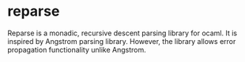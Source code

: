 # reparse

Reparse is a monadic, recursive descent parsing library for ocaml. It is inspired by Angstrom parsing library. However, the library allows error propagation functionality unlike Angstrom.

